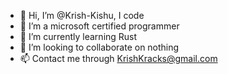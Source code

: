 - 👋 Hi, I’m @Krish-Kishu, I code 
- 👀 I’m a microsoft certified programmer
- 🌱 I’m currently learning Rust
- 💞️ I’m looking to collaborate on nothing
- 📫 Contact me through KrishKracks@gmail.com 

